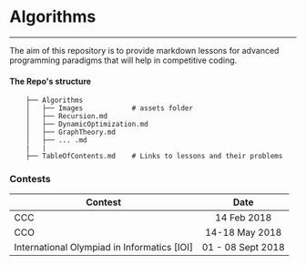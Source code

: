 # Algorithms
---
The aim of this repository is to provide markdown lessons for advanced programming paradigms that will help in competitive coding.

#### The Repo's structure

        ├── Algorithms
        │   ├── Images            # assets folder
        │   ├── Recursion.md
        │   ├── DynamicOptimization.md
        │   ├── GraphTheory.md
        │   ├── ... .md
        |   |
        ├── TableOfContents.md    # Links to lessons and their problems
### Contests
| Contest        | Date                                                       |
| ------------- |:-------------:                                              |
| CCC           | 14 Feb 2018                                                 |
| CCO           | 14-18 May 2018                                              |
| International Olympiad in Informatics [IOI] | 01 - 08 Sept 2018             |
